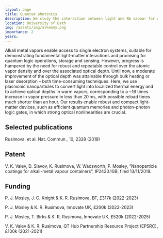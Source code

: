 ```yaml
---
layout: page
title: Quantum photonics
description: We study the interaction between light and Rb vapour for applications in magnetometry and quantum computing.
location: University of Bath
img: /assets/img/alkemmy.png
importance: 2
years: 
---
```


Alkali metal vapors enable access to single electron systems, suitable for demonstrating fundamental light-matter interactions and promising for quantum logic operations, storage and sensing. However, progress is hampered by the need for robust and repeatable control over the atomic vapor density and over the associated optical depth. Until now, a moderate improvement of the optical depth was attainable through bulk heating or laser desorption – both time-consuming techniques. Here, we use plasmonic nanoparticles to convert light into localized thermal energy and to achieve optical depths in warm vapors, corresponding to a ~16 times increase in vapor pressure in less than 20 ms, with possible reload times much shorter than an hour. Our results enable robust and compact light-matter devices, such as efficient quantum memories and photon-photon logic gates, in which strong optical nonlinearities are crucial.

## Selected publications
Rusimova, et al. Nat. Commun., 10, 2328 (2019)

## Patent
V. K. Valev, D. Slavov, K. Rusimova, W. Wadsworth, P. Mosley, “Nanoparticle coatings for alkali-metal vapour containers”, IP2423.1GB, filed 13/11/2018.

## Funding

  P. J. Mosley, J. C. Knight & K. R. Rusimova, BT, £317k (2022-2023)
  
  P. J. Mosley & K. R. Rusimova, Innovate UK, £200k (2022-2023)
  
  P. J. Mosley, T. Birks & K. R. Rusimova, Innovate UK, £520k (2022-2025)
  
  V. K. Valev & K. R. Rusimova, QT Hub Partnership Resource Project (EPSRC), £100k (2021-2021)
  

